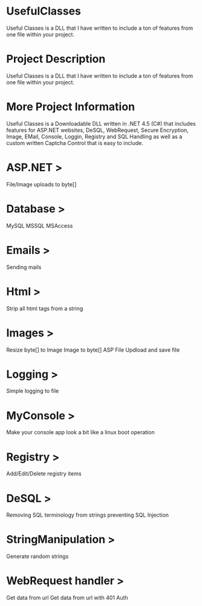 # UsefulClasses
Useful Classes is a DLL that I have written to include a ton of features from one file within your project. 

# Project Description
Useful Classes is a DLL that I have written to include a ton of features from one file within your project. 

# More Project Information
Useful Classes is a Downloadable DLL written in .NET 4.5 (C#) that includes features for ASP.NET websites, DeSQL, WebRequest, Secure Encryption, Image, EMail, Console, Loggin, Registry and SQL Handling as well as a custom written Captcha Control that is easy to include.

# ASP.NET >
File/Image uploads to byte[]

# Database >
MySQL
MSSQL
MSAccess

# Emails >
Sending mails

# Html >
Strip all html tags from a string

# Images >
Resize
byte[] to Image
Image to byte[]
ASP File Updload and save file

# Logging >
Simple logging to file

# MyConsole >
Make your console app look a bit like a linux boot operation

# Registry >
Add/Edit/Delete registry items

# DeSQL >
Removing SQL terminology from strings preventing SQL Injection

# StringManipulation >
Generate random strings

# WebRequest handler >
Get data from url
Get data from url with 401 Auth